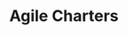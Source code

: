 ---
layout: slideshow
title: Agile Charters
slides: 


  - content: |

      # Agile Charters
      _Your project and team in writing_



  - content: |

      ## Elevator Pitch

  - content: |

      FOR <target customer>, 
      WHO <customer need>,
      THE <product name> IS A <market category>
      THAT <key benefit, compelling reason to buy>.
      
      UNLIKE <primary competitive alternative>,
      OUR PRODUCT <unique differentiator>.





  - content: |

      ## Project Vision





  - content: |

      ## Team Charter





  - content: |

      ## Working Agreement



---